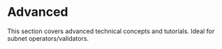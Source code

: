 # Advanced

This section covers advanced technical concepts and tutorials. Ideal for subnet operators/validators.&#x20;
